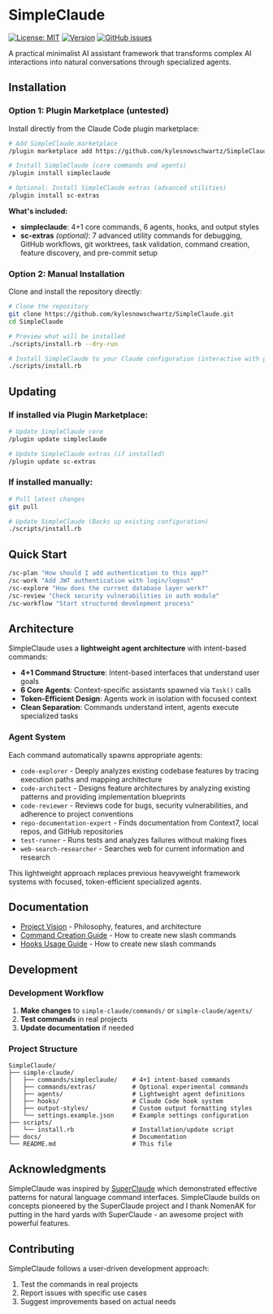 # SimpleClaude

[![License: MIT](https://img.shields.io/badge/License-MIT-yellow.svg)](https://opensource.org/licenses/MIT) [![Version](https://img.shields.io/badge/version-2.0.0-blue.svg)](https://github.com/kylesnowschwartz/SimpleClaude) [![GitHub issues](https://img.shields.io/github/issues/kylesnowschwartz/SimpleClaude)](https://github.com/kylesnowschwartz/SimpleClaude/issues)

A practical minimalist AI assistant framework that transforms complex AI interactions into natural conversations through specialized agents.

## Installation

### Option 1: Plugin Marketplace (untested)

Install directly from the Claude Code plugin marketplace:

```bash
# Add SimpleClaude marketplace
/plugin marketplace add https://github.com/kylesnowschwartz/SimpleClaude

# Install SimpleClaude (core commands and agents)
/plugin install simpleclaude

# Optional: Install SimpleClaude extras (advanced utilities)
/plugin install sc-extras
```

**What's included:**
- **simpleclaude**: 4+1 core commands, 6 agents, hooks, and output styles
- **sc-extras** _(optional)_: 7 advanced utility commands for debugging, GitHub workflows, git worktrees, task validation, command creation, feature discovery, and pre-commit setup

### Option 2: Manual Installation

Clone and install the repository directly:

```bash
# Clone the repository
git clone https://github.com/kylesnowschwartz/SimpleClaude.git
cd SimpleClaude

# Preview what will be installed
./scripts/install.rb --dry-run

# Install SimpleClaude to your Claude configuration (interactive with prompts)
./scripts/install.rb
```

## Updating

### If installed via Plugin Marketplace:

```bash
# Update SimpleClaude core
/plugin update simpleclaude

# Update SimpleClaude extras (if installed)
/plugin update sc-extras
```

### If installed manually:

```bash
# Pull latest changes
git pull

# Update SimpleClaude (Backs up existing configuration)
./scripts/install.rb
```

## Quick Start

```bash
/sc-plan "How should I add authentication to this app?"
/sc-work "Add JWT authentication with login/logout"
/sc-explore "How does the current database layer work?"
/sc-review "Check security vulnerabilities in auth module"
/sc-workflow "Start structured development process"
```

## Architecture

SimpleClaude uses a **lightweight agent architecture** with intent-based commands:

- **4+1 Command Structure**: Intent-based interfaces that understand user goals
- **6 Core Agents**: Context-specific assistants spawned via `Task()` calls
- **Token-Efficient Design**: Agents work in isolation with focused context
- **Clean Separation**: Commands understand intent, agents execute specialized tasks

### Agent System

Each command automatically spawns appropriate agents:

- `code-explorer` - Deeply analyzes existing codebase features by tracing execution paths and mapping architecture
- `code-architect` - Designs feature architectures by analyzing existing patterns and providing implementation blueprints
- `code-reviewer` - Reviews code for bugs, security vulnerabilities, and adherence to project conventions
- `repo-documentation-expert` - Finds documentation from Context7, local repos, and GitHub repositories
- `test-runner` - Runs tests and analyzes failures without making fixes
- `web-search-researcher` - Searches web for current information and research

This lightweight approach replaces previous heavyweight framework systems with focused, token-efficient specialized agents.

## Documentation

- [Project Vision](docs/VISION.md) - Philosophy, features, and architecture
- [Command Creation Guide](docs/AI_SLASH_COMMAND_CREATION_GUIDE.md) - How to create new slash commands
- [Hooks Usage Guide](docs/HOOKS_GUIDE.md) - How to create new slash commands

## Development

### Development Workflow

1. **Make changes** to `simple-claude/commands/` or `simple-claude/agents/`
2. **Test commands** in real projects
3. **Update documentation** if needed

### Project Structure

```
SimpleClaude/
├── simple-claude/
│   ├── commands/simpleclaude/    # 4+1 intent-based commands
│   ├── commands/extras/          # Optional experimental commands
│   ├── agents/                   # Lightweight agent definitions
│   ├── hooks/                    # Claude Code hook system
│   ├── output-styles/            # Custom output formatting styles
│   └── settings.example.json     # Example settings configuration
├── scripts/
│   └── install.rb                # Installation/update script
├── docs/                         # Documentation
└── README.md                     # This file
```

## Acknowledgments

SimpleClaude was inspired by [SuperClaude](https://github.com/NomenAK/SuperClaude) which demonstrated effective patterns for natural language command interfaces. SimpleClaude builds on concepts pioneered by the SuperClaude project and I thank NomenAK for putting in the hard yards with SuperClaude - an awesome project with powerful features.

## Contributing

SimpleClaude follows a user-driven development approach:

1. Test the commands in real projects
2. Report issues with specific use cases
3. Suggest improvements based on actual needs

